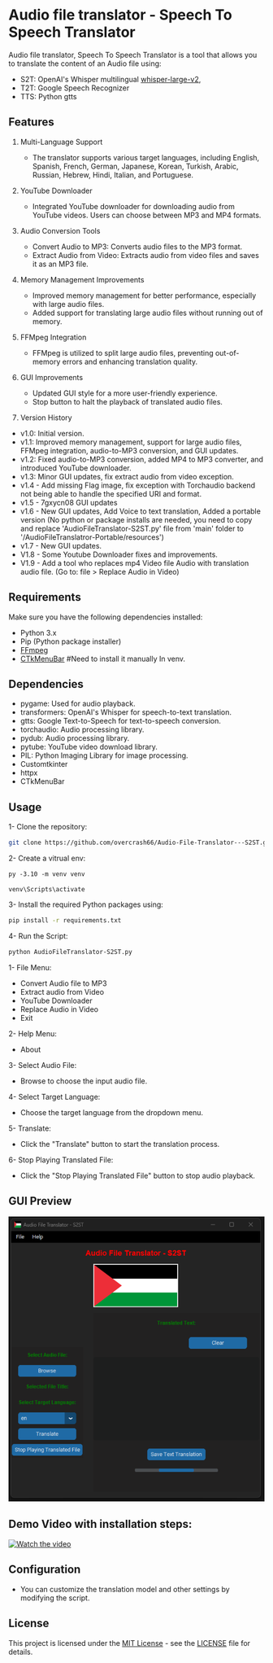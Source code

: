 # Audio file translator - Speech To Speech Translator

Audio file translator, Speech To Speech Translator is a tool that allows you to translate the content of an Audio file using:
 - S2T: OpenAI's Whisper multilingual [whisper-large-v2](https://huggingface.co/openai/whisper-large-v2),
 - T2T: Google Speech Recognizer
 - TTS: Python gtts

## Features

1. Multi-Language Support

   - The translator supports various target languages, including English, Spanish, French, German, Japanese, Korean, Turkish, Arabic, Russian, Hebrew, Hindi, Italian, and Portuguese.

2. YouTube Downloader

   - Integrated YouTube downloader for downloading audio from YouTube videos. Users can choose between MP3 and MP4 formats.

3. Audio Conversion Tools

   - Convert Audio to MP3: Converts audio files to the MP3 format.
   - Extract Audio from Video: Extracts audio from video files and saves it as an MP3 file.

4. Memory Management Improvements

   - Improved memory management for better performance, especially with large audio files.
   - Added support for translating large audio files without running out of memory.

5. FFMpeg Integration

   - FFMpeg is utilized to split large audio files, preventing out-of-memory errors and enhancing translation quality.

6. GUI Improvements

   - Updated GUI style for a more user-friendly experience.
   - Stop button to halt the playback of translated audio files.

7. Version History

  - v1.0: Initial version.
  - v1.1: Improved memory management, support for large audio files, FFMpeg integration, audio-to-MP3 conversion, and GUI updates.
  - v1.2: Fixed audio-to-MP3 conversion, added MP4 to MP3 converter, and introduced YouTube downloader.
  - v1.3: Minor GUI updates, fix extract audio from video exception.
  - v1.4 - Add missing Flag image, fix exception with Torchaudio backend not being able to handle the specified URI and format.
  - v1.5 - 7gxycn08 GUI updates
  - v1.6 - New GUI updates, Add Voice to text translation,
         Added a portable version (No python or package installs are needed, 
         you need to copy and replace 'AudioFileTranslator-S2ST.py' file from 'main' folder to '/AudioFileTranslatror-Portable/resources')
  - v1.7 - New GUI updates.
  - V1.8 - Some Youtube Downloader fixes and improvements.
  - V1.9 - Add a tool who replaces mp4 Video file Audio with translation audio file. (Go to: file > Replace Audio in Video)

## Requirements

Make sure you have the following dependencies installed:

- Python 3.x
- Pip (Python package installer)
- [FFmpeg](https://ffmpeg.org/download.html)
- [CTkMenuBar](https://github.com/Akascape/CTkMenuBar/archive/refs/heads/main.zip) #Need to install it manually In venv.


## Dependencies

- pygame: Used for audio playback.
- transformers: OpenAI's Whisper for speech-to-text translation.
- gtts: Google Text-to-Speech for text-to-speech conversion.
- torchaudio: Audio processing library.
- pydub: Audio processing library.
- pytube: YouTube video download library.
- PIL: Python Imaging Library for image processing.
- Customtkinter
- httpx
- CTkMenuBar

## Usage

1- Clone the repository:
```bash
git clone https://github.com/overcrash66/Audio-File-Translator---S2ST.git
```

2- Create a vitrual env:

```
py -3.10 -m venv venv
```

```
venv\Scripts\activate
```

3- Install the required Python packages using:

```bash
pip install -r requirements.txt
```

4- Run the Script:

```bash
python AudioFileTranslator-S2ST.py
```

1- File Menu:
- Convert Audio file to MP3
- Extract audio from Video
- YouTube Downloader
- Replace Audio in Video
- Exit

2- Help Menu:
- About

3- Select Audio File:
- Browse to choose the input audio file.

4- Select Target Language:
- Choose the target language from the dropdown menu.

5- Translate:
- Click the "Translate" button to start the translation process.

6- Stop Playing Translated File:
- Click the "Stop Playing Translated File" button to stop audio playback.


## GUI Preview

![Redesigned (Custom)](Screenshot2.png)

## Demo Video with installation steps:

[![Watch the video](https://img.youtube.com/vi/4xMDHoUazjc/0.jpg)](https://www.youtube.com/watch?v=4xMDHoUazjc)

## Configuration

- You can customize the translation model and other settings by modifying the script.

## License

This project is licensed under the [MIT License](https://opensource.org/licenses/MIT) - see the [LICENSE](LICENSE) file for details.
